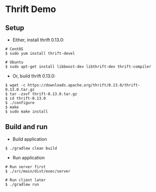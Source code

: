 # Thrift Demo

## Setup

- Either, install thrift 0.13.0:

```
# CentOS
$ sudo yum install thrift-devel

# Ubuntu
$ sudo apt-get install libboost-dev libthrift-dev thrift-compiler
```

- Or, build thrift 0.13.0:

```
$ wget -c https://downloads.apache.org/thrift/0.13.0/thrift-0.13.0.tar.gz
$ tar -zxvf thrift-0.13.0.tar.gz
$ cd thrift-0.13.0
$ ./configure
$ make
$ sudo make install
```

## Build and run

- Build application

```
$ ./gradlew clean build
```

- Run application

```
# Run server first
$ ./src/main/dist/exec/server

# Run client later
$ ./gradlew run
```
